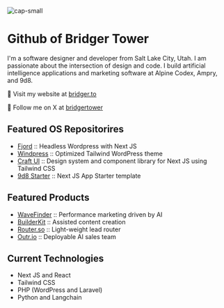 ![cap-small](https://github.com/brijr/brijr/assets/57158102/06f320c3-4ee4-4277-8855-912b779eb10b)

# Github of Bridger Tower

I'm a software designer and developer from Salt Lake City, Utah. I am passionate about the intersection of design and code. I build artificial intelligence applications and marketing software at Alpine Codex, Ampry, and 9d8. 

🔗 Visit my website at [bridger.to](https://bridger.to)

🔗 Follow me on X at [bridgertower](https://x.com/bridgertower)

## Featured OS Repositorires

- [Fjord](https://github.com/9d8dev/fjord) :: Headless Wordpress with Next JS 
- [Windpress](https://github.com/alpinecodex/windpress) :: Optimized Tailwind WordPress theme
- [Craft UI](https://github.com/9d8dev/craft-ui) :: Design system and component library for Next JS using Tailwind CSS
- [9d8 Starter](https://github.com/9d8dev/starter) :: Next JS App Starter template

## Featured Products 

- [WaveFinder](https://wavefinder.io) :: Performance marketing driven by AI
- [BuilderKit](https://builderkit.io) :: Assisted content creation
- [Router.so](https://router.so) :: Light-weight lead router
- [Outr.io](https://outr.io) :: Deployable AI sales team

## Current Technologies 

- Next JS and React
- Tailwind CSS
- PHP (WordPress and Laravel) 
- Python and Langchain

